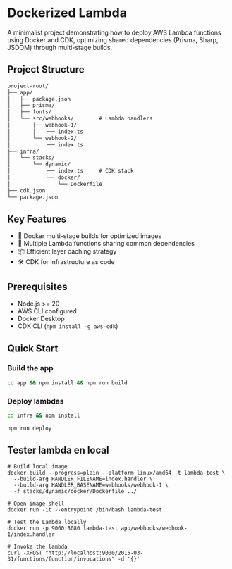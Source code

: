 # Dockerized Lambda

A minimalist project demonstrating how to deploy AWS Lambda functions using Docker and CDK, optimizing shared dependencies (Prisma, Sharp, JSDOM) through multi-stage builds.

## Project Structure

```markdown
project-root/
├── app/
│   ├── package.json
│   ├── prisma/
│   ├── fonts/
│   └── src/webhooks/        # Lambda handlers
│       ├── webhook-1/
│       │   └── index.ts
│       └── webhook-2/
│           └── index.ts
├── infra/
│   └── stacks/
│       └── dynamic/
│           ├── index.ts     # CDK stack
│           └── docker/
│               └── Dockerfile
├── cdk.json
└── package.json           
```

## Key Features

- 🐳 Docker multi-stage builds for optimized images
- 🚀 Multiple Lambda functions sharing common dependencies
- 📦 Efficient layer caching strategy
- 🛠️ CDK for infrastructure as code

## Prerequisites

- Node.js >= 20
- AWS CLI configured
- Docker Desktop
- CDK CLI (`npm install -g aws-cdk`)

## Quick Start

### Build the app

```bash
cd app && npm install && npm run build
```

### Deploy lambdas

```bash
cd infra && npm install

npm run deploy
```

## Tester lambda en local

```shell
# Build local image
docker build --progress=plain --platform linux/amd64 -t lambda-test \
  --build-arg HANDLER_FILENAME=index.handler \
  --build-arg HANDLER_BASENAME=webhooks/webhook-1 \
  -f stacks/dynamic/docker/Dockerfile ../
  
# Open image shell 
docker run -it --entrypoint /bin/bash lambda-test

# Test the Lambda locally
docker run -p 9000:8080 lambda-test app/webhooks/webhook-1/index.handler

# Invoke the lambda
curl -XPOST "http://localhost:9000/2015-03-31/functions/function/invocations" -d '{}'
```